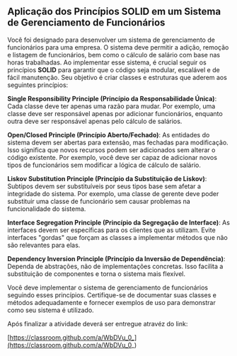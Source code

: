 ## Aplicação dos Princípios SOLID em um Sistema de Gerenciamento de Funcionários

Você foi designado para desenvolver um sistema de gerenciamento de funcionários para uma empresa. O sistema deve permitir a adição, remoção e listagem de funcionários, bem como o cálculo de salário com base nas horas trabalhadas.
Ao implementar esse sistema, é crucial seguir os princípios **SOLID** para garantir que o código seja modular, escalável e de fácil manutenção. Seu objetivo é criar classes e estruturas que aderem aos seguintes princípios:

**Single Responsibility Principle (Princípio da Responsabilidade Única)**: Cada classe deve ter apenas uma razão para mudar. Por exemplo, uma classe deve ser responsável apenas por adicionar funcionários, enquanto outra deve ser responsável apenas pelo cálculo de salários.

**Open/Closed Principle (Princípio Aberto/Fechado)**: As entidades do sistema devem ser abertas para extensão, mas fechadas para modificação. Isso significa que novos recursos podem ser adicionados sem alterar o código existente. Por exemplo, você deve ser capaz de adicionar novos tipos de funcionários sem modificar a lógica de cálculo de salário.

**Liskov Substitution Principle (Princípio da Substituição de Liskov)**: Subtipos devem ser substituíveis por seus tipos base sem afetar a integridade do sistema. Por exemplo, uma classe de gerente deve poder substituir uma classe de funcionário sem causar problemas na funcionalidade do sistema.

**Interface Segregation Principle (Princípio da Segregação de Interface)**: As interfaces devem ser específicas para os clientes que as utilizam. Evite interfaces "gordas" que forçam as classes a implementar métodos que não são relevantes para elas.

**Dependency Inversion Principle (Princípio da Inversão de Dependência)**: Dependa de abstrações, não de implementações concretas. Isso facilita a substituição de componentes e torna o sistema mais flexível.

Você deve implementar o sistema de gerenciamento de funcionários seguindo esses princípios.
Certifique-se de documentar suas classes e métodos adequadamente e fornecer exemplos de uso para demonstrar como seu sistema é utilizado.

Após finalizar a atividade deverá ser entregue atravéz do link:

[https://classroom.github.com/a/WbDVu_0_](https://classroom.github.com/a/WbDVu_0_)
